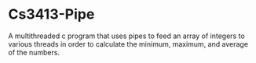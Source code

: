# Cs3413-Pipe
A multithreaded c program that uses pipes to feed an array of integers to various threads in order to calculate the minimum, maximum, and average of the numbers.
